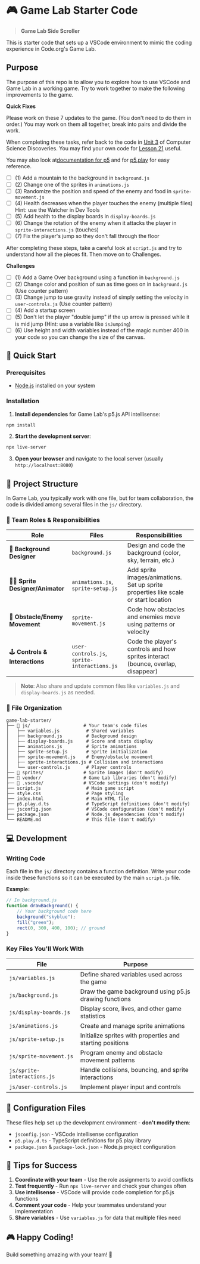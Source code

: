 # 🎮 Game Lab Starter Code

> **Game Lab Side Scroller**

This is starter code that sets up a VSCode environment to mimic the coding experience in Code.org's Game Lab.

## Purpose

The purpose of this repo is to allow you to explore how to use VSCode and Game Lab in a working game. Try to work together to make the following improvements to the game.

**Quick Fixes**

Please work on these 7 updates to the game. (You don't need to do them in order.) You may work on them all together, break into pairs and divide the work.

When completing these tasks, refer back to the code in [Unit 3](https://studio.code.org/courses/csd-2024/units/3) of Computer Science Discoveries. You may find your own code for [Lesson 21](https://studio.code.org/courses/csd-2024/units/3/lessons/21/student) useful. 

You may also look at[documentation for p5](./P5_DOCS.md) and for [p5.play](./P5_PLAY_DOCS.md) for easy reference.

- [ ] (1) Add a mountain to the background in `background.js`
- [ ] (2) Change one of the sprites in `animations.js`
- [ ] (3) Randomize the position and speed of the enemy and food in `sprite-movement.js`
- [ ] (4) Health decreases when the player touches the enemy (multiple files) Hint: use the Watcher in Dev Tools
- [ ] (5) Add health to the display boards in `display-boards.js`
- [ ] (6) Change the rotation of the enemy when it attacks the player in `sprite-interactions.js` (touches)
- [ ] (7) Fix the player's jump so they don't fall through the floor

After completing these steps, take a careful look at `script.js` and try to understand how all the pieces fit. Then move on to Challenges.

**Challenges**

- [ ] (1) Add a Game Over background using a function in `background.js`
- [ ] (2) Change color and position of sun as time goes on in `background.js` (Use counter pattern)
- [ ] (3) Change jump to use gravity instead of simply setting the velocity in `user-controls.js` (Use counter pattern)
- [ ] (4) Add a startup screen
- [ ] (5) Don't let the player "double jump" if the up arrow is pressed while it is mid jump (Hint: use a variable like `isJumping`)
- [ ] (6) Use height and width variables instead of the magic number 400 in your code so you can change the size of the canvas.

## 🚀 Quick Start

### Prerequisites
- [Node.js](https://nodejs.org/) installed on your system

### Installation

1. **Install dependencies** for Game Lab's p5.js API intellisense:
```bash
npm install
```

2. **Start the development server**:
```bash
npx live-server
```

3. **Open your browser** and navigate to the local server (usually `http://localhost:8080`)

## 📁 Project Structure

In Game Lab, you typically work with one file, but for team collaboration, the code is divided among several files in the `js/` directory.

### 🎯 Team Roles & Responsibilities

| **Role** | **Files** | **Responsibilities** |
|----------|-----------|---------------------|
| 🎨 **Background Designer** | `background.js` | Design and code the background (color, sky, terrain, etc.) |
| 🧑‍🎨 **Sprite Designer/Animator** | `animations.js`, `sprite-setup.js` | Add sprite images/animations. Set up sprite properties like scale or start location |
| 👾 **Obstacle/Enemy Movement** | `sprite-movement.js` | Code how obstacles and enemies move using patterns or velocity |
| 🕹️ **Controls & Interactions** | `user-controls.js`, `sprite-interactions.js` | Code the player's controls and how sprites interact (bounce, overlap, disappear) |

> **Note**: Also share and update common files like `variables.js` and `display-boards.js` as needed.

### 📂 File Organization

```
game-lab-starter/
├── 📁 js/                    # Your team's code files
│   ├── variables.js          # Shared variables
│   ├── background.js         # Background design
│   ├── display-boards.js     # Score and stats display
│   ├── animations.js         # Sprite animations
│   ├── sprite-setup.js       # Sprite initialization
│   ├── sprite-movement.js    # Enemy/obstacle movement
│   ├── sprite-interactions.js # Collision and interactions
│   └── user-controls.js      # Player controls
├── 📁 sprites/               # Sprite images (don't modify)
├── 📁 vendor/                # Game Lab libraries (don't modify)
├── 📁 .vscode/               # VSCode settings (don't modify)
├── script.js                 # Main game script
├── style.css                 # Page styling
├── index.html                # Main HTML file
├── p5.play.d.ts              # TypeScript definitions (don't modify)
├── jsconfig.json             # VSCode configuration (don't modify)
├── package.json              # Node.js dependencies (don't modify)
└── README.md                 # This file (don't modify)
```

## 💻 Development

### Writing Code

Each file in the `js/` directory contains a function definition. Write your code inside these functions so it can be executed by the main `script.js` file.

**Example:**
```javascript
// In background.js
function drawBackground() {
    // Your background code here
    background("skyblue");
    fill("green");
    rect(0, 300, 400, 100); // ground
}
```

### Key Files You'll Work With

| **File** | **Purpose** |
|----------|-------------|
| `js/variables.js` | Define shared variables used across the game |
| `js/background.js` | Draw the game background using p5.js drawing functions |
| `js/display-boards.js` | Display score, lives, and other game statistics |
| `js/animations.js` | Create and manage sprite animations |
| `js/sprite-setup.js` | Initialize sprites with properties and starting positions |
| `js/sprite-movement.js` | Program enemy and obstacle movement patterns |
| `js/sprite-interactions.js` | Handle collisions, bouncing, and sprite interactions |
| `js/user-controls.js` | Implement player input and controls |

## 🔧 Configuration Files

These files help set up the development environment - **don't modify them**:

- `jsconfig.json` - VSCode intellisense configuration
- `p5.play.d.ts` - TypeScript definitions for p5.play library
- `package.json` & `package-lock.json` - Node.js project configuration

## 🎯 Tips for Success

1. **Coordinate with your team** - Use the role assignments to avoid conflicts
2. **Test frequently** - Run `npx live-server` and check your changes often
3. **Use intellisense** - VSCode will provide code completion for p5.js functions
4. **Comment your code** - Help your teammates understand your implementation
5. **Share variables** - Use `variables.js` for data that multiple files need

## 🎮 Happy Coding!

Build something amazing with your team! 🚀
